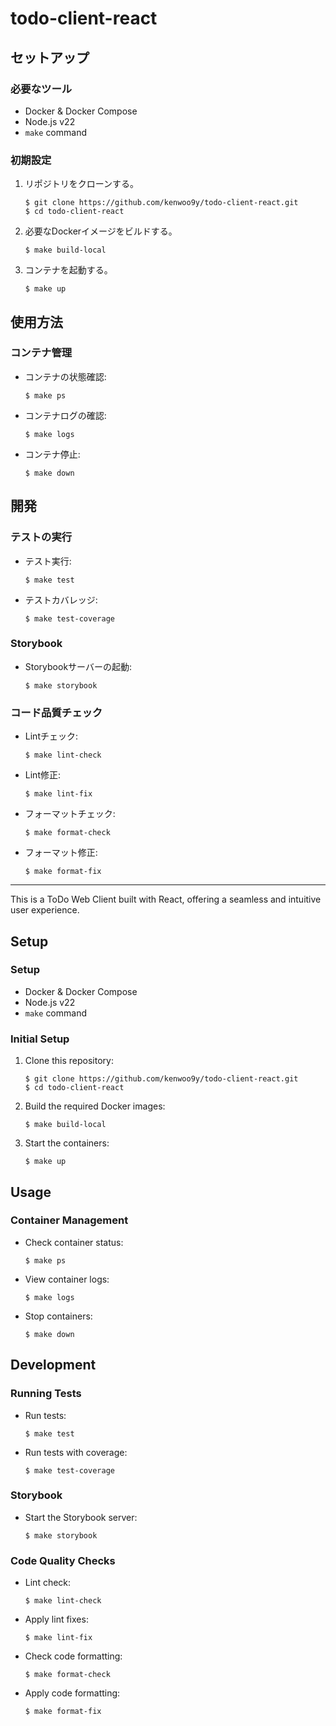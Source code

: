 # todo-client-react

## セットアップ
### 必要なツール
- Docker & Docker Compose
- Node.js v22
- `make` command

### 初期設定
1. リポジトリをクローンする。
    ```
    $ git clone https://github.com/kenwoo9y/todo-client-react.git
    $ cd todo-client-react
    ```

2. 必要なDockerイメージをビルドする。
    ```
    $ make build-local
    ```

3. コンテナを起動する。
    ```
    $ make up
    ```

## 使用方法
### コンテナ管理
- コンテナの状態確認:
    ```
    $ make ps
    ```
- コンテナログの確認:
    ```
    $ make logs
    ```
- コンテナ停止:
    ```
    $ make down
    ```

## 開発
### テストの実行
- テスト実行:
    ```
    $ make test
    ```
- テストカバレッジ:
    ```
    $ make test-coverage
    ```

### Storybook
- Storybookサーバーの起動:
    ```
    $ make storybook
    ```

### コード品質チェック
- Lintチェック:
    ```
    $ make lint-check
    ```
- Lint修正:
    ```
    $ make lint-fix
    ```
- フォーマットチェック:
    ```
    $ make format-check
    ```
- フォーマット修正:
    ```
    $ make format-fix
    ```

---
This is a ToDo Web Client built with React, offering a seamless and intuitive user experience.

## Setup
### Setup
- Docker & Docker Compose
- Node.js v22
- `make` command

### Initial Setup
1. Clone this repository:
    ```
    $ git clone https://github.com/kenwoo9y/todo-client-react.git
    $ cd todo-client-react
    ```

2. Build the required Docker images:
    ```
    $ make build-local
    ```

3. Start the containers:
    ```
    $ make up
    ```

## Usage
### Container Management
- Check container status:
    ```
    $ make ps
    ```
- View container logs:
    ```
    $ make logs
    ```
- Stop containers:
    ```
    $ make down
    ```

## Development
### Running Tests
- Run tests:
    ```
    $ make test
    ```
- Run tests with coverage:
    ```
    $ make test-coverage
    ```

### Storybook
- Start the Storybook server:
    ```
    $ make storybook
    ```

### Code Quality Checks
- Lint check:
    ```
    $ make lint-check
    ```
- Apply lint fixes:
    ```
    $ make lint-fix
    ```
- Check code formatting:
    ```
    $ make format-check
    ```
- Apply code formatting:
    ```
    $ make format-fix
    ```
